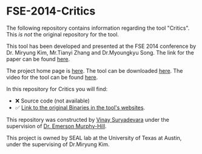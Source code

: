 # FSE-2014-Critics

The following repository contains information regarding the tool "Critics". This _is not_ the original repository for the tool. 

This tool has been developed and presented at the FSE 2014 conference by Dr. Miryung Kim, Mr.Tianyi Zhang and Dr.Myoungkyu Song.
The link for the paper can be found [here](http://dl.acm.org/citation.cfm?id=2661675). 

The project home page is [here](https://sites.google.com/a/utexas.edu/critics/home).
The tool can be downloaded [here](https://sites.google.com/a/utexas.edu/critics/download).
The video for the tool can be found [here](https://www.youtube.com/watch?v=F2D7t_Z5rhk).

In this repository for Critics you will find:
* :x: Source code (not available)
* :white_check_mark: [Link to the original Binaries in the tool's websites](https://sites.google.com/a/utexas.edu/critics/download).

This repository was constructed by [Vinay Suryadevara](https://github.com/vinay92) under the supervision of [Dr. Emerson Murphy-Hill](https://github.com/CaptainEmerson).

This project is owned by SEAL lab at the University of Texas at Austin, under the supervising of Dr.Miryung Kim.
